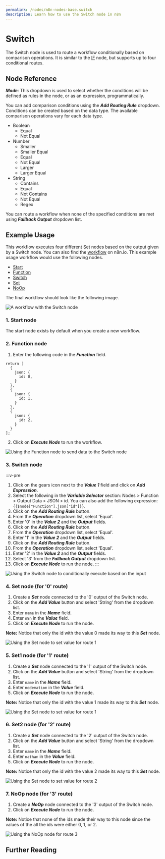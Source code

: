 ```yaml
---
permalink: /nodes/n8n-nodes-base.switch
description: Learn how to use the Switch node in n8n
---
```


# Switch

The Switch node is used to route a workflow conditionally based on comparison operations. It is similar to the [IF](../../core-nodes/If/README.md) node, but supports up to four conditional routes.

## Node Reference

***Mode***: This dropdown is used to select whether the conditions will be defined as rules in the node, or as an expression, programmatically.

You can add comparison conditions using the ***Add Routing Rule*** dropdown. Conditions can be created based on the data type. The available comparison operations vary for each data type.

- Boolean
	- Equal
	- Not Equal
- Number
	- Smaller
	- Smaller Equal
	- Equal
	- Not Equal
	- Larger
	- Larger Equal
- String
	- Contains
	- Equal
	- Not Contains
	- Not Equal
	- Regex

You can route a workflow when none of the specified conditions are met using ***Fallback Output*** dropdown list.


## Example Usage

This workflow executes four different Set nodes based on the output given by a Switch node. You can also find the [workflow](https://n8n.io/workflows/688) on n8n.io. This example usage workflow would use the following nodes.
- [Start](../../core-nodes/Start/README.md)
- [Function](../../core-nodes/Function/README.md)
- [Switch]()
- [Set](../../core-nodes/Set/README.md)
- [NoOp](../../core-nodes/NoOperationDoNothing/README.md)


The final workflow should look like the following image.

![A workflow with the Switch node](./workflow.png)

### 1. Start node

The start node exists by default when you create a new workflow.


### 2. Function node

1. Enter the following code in the ***Function*** field.
```
return [
  {
    json: {
      id: 0,
    }
  },
  {
    json: {
      id: 1,
    }
  },
  {
    json: {
      id: 2,
    }
  }
];
```
2. Click on ***Execute Node*** to run the workflow.

![Using the Function node to send data to the Switch node](./Function_node.png)


### 3. Switch node

:::v-pre
1. Click on the gears icon next to the ***Value 1*** field and click on ***Add Expression***.
2. Select the following in the ***Variable Selector*** section: Nodes > Function > Output Data > JSON > id. You can also add the following expression: `{{$node["Function"].json["id"]}}`.
3. Click on the ***Add Routing Rule*** button.
4. From the ***Operation*** dropdown list, select 'Equal'.
5. Enter '0' in the ***Value 2*** and the ***Output*** fields.
6. Click on the ***Add Routing Rule*** button.
7. From the ***Operation*** dropdown list, select 'Equal'.
8. Enter '1' in the ***Value 2*** and the ***Output*** fields.
9. Click on the ***Add Routing Rule*** button.
10. From the ***Operation*** dropdown list, select 'Equal'.
11. Enter '2' in the ***Value 2*** and the ***Output*** fields.
12. Select '3' from the ***Fallback Output*** dropdown list.
13. Click on ***Execute Node*** to run the node.
:::

![Using the Switch node to conditionally execute based on the input](./Switch_node.png)


### 4. Set node (for '0' route)

1. Create a ***Set*** node connected to the '0' output of the Switch node.
2. Click on the ***Add Value*** button and select 'String' from the dropdown list.
3. Enter `name` in the ***Name*** field.
4. Enter `n8n` in the ***Value*** field.
5. Click on ***Execute Node*** to run the node.

**Note:** Notice that only the id with the value 0 made its way to this ***Set*** node.

![Using the Set node to set value for route 1](./Set_node.png)


### 5. Set1 node (for '1' route)

1. Create a ***Set*** node connected to the '1' output of the Switch node.
2. Click on the ***Add Value*** button and select 'String' from the dropdown list.
3. Enter `name` in the ***Name*** field.
4. Enter `nodemation` in the ***Value*** field.
5. Click on ***Execute Node*** to run the node.

**Note:** Notice that only the id with the value 1 made its way to this ***Set*** node.

![Using the Set node to set value for route 1](./Set1_node.png)

### 6. Set2 node (for '2' route)

1. Create a ***Set*** node connected to the '2' output of the Switch node.
2. Click on the ***Add Value*** button and select 'String' from the dropdown list.
3. Enter `name` in the ***Name*** field.
4. Enter `nathan` in the ***Value*** field.
5. Click on ***Execute Node*** to run the node.

**Note:** Notice that only the id with the value 2 made its way to this ***Set*** node.

![Using the Set node to set value for route 2](./Set2_node.png)

### 7. NoOp node (for '3' route)

1. Create a ***NoOp*** node connected to the '3' output of the Switch node.
2. Click on ***Execute Node*** to run the node.

**Note:** Notice that none of the ids made their way to this node since the values of the all the ids were either 0, 1, or 2.

![Using the NoOp node for route 3](./NoOp_node.png)

## Further Reading

<FurtherReadingBlog node="Switch" />
